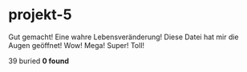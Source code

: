 # projekt-5

Gut gemacht!
Eine wahre Lebensveränderung!
Diese Datei hat mir die Augen geöffnet!
Wow!
Mega!
Super!
Toll!

39 buried
**0 found**
